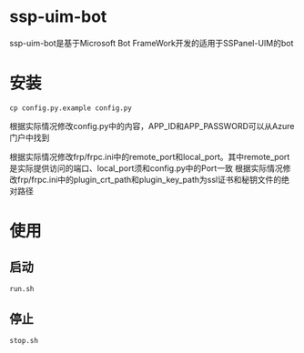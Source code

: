 # ssp-uim-bot
ssp-uim-bot是基于Microsoft Bot FrameWork开发的适用于SSPanel-UIM的bot
# 安装
```
cp config.py.example config.py
```
根据实际情况修改config.py中的内容，APP_ID和APP_PASSWORD可以从Azure门户中找到

根据实际情况修改frp/frpc.ini中的remote_port和local_port。其中remote_port是实际提供访问的端口、local_port须和config.py中的Port一致
根据实际情况修改frp/frpc.ini中的plugin_crt_path和plugin_key_path为ssl证书和秘钥文件的绝对路径
# 使用
## 启动
```
run.sh
```
## 停止
```
stop.sh
```